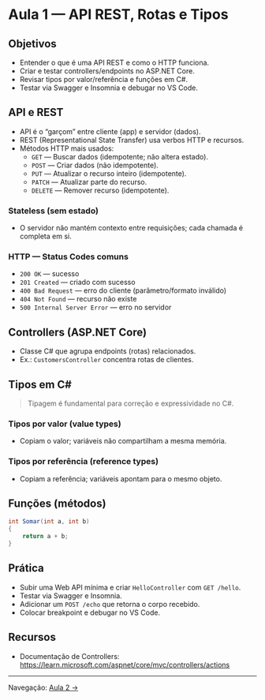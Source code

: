 # Aula 1 — API REST, Rotas e Tipos

## Objetivos
- Entender o que é uma API REST e como o HTTP funciona.
- Criar e testar controllers/endpoints no ASP.NET Core.
- Revisar tipos por valor/referência e funções em C#.
- Testar via Swagger e Insomnia e debugar no VS Code.

## API e REST

- API é o “garçom” entre cliente (app) e servidor (dados).
- REST (Representational State Transfer) usa verbos HTTP e recursos.
- Métodos HTTP mais usados:
  - `GET` — Buscar dados (idempotente; não altera estado).
  - `POST` — Criar dados (não idempotente).
  - `PUT` — Atualizar o recurso inteiro (idempotente).
  - `PATCH` — Atualizar parte do recurso.
  - `DELETE` — Remover recurso (idempotente).

### Stateless (sem estado)
- O servidor não mantém contexto entre requisições; cada chamada é completa em si.

### HTTP — Status Codes comuns
- `200 OK` — sucesso
- `201 Created` — criado com sucesso
- `400 Bad Request` — erro do cliente (parâmetro/formato inválido)
- `404 Not Found` — recurso não existe
- `500 Internal Server Error` — erro no servidor

## Controllers (ASP.NET Core)
- Classe C# que agrupa endpoints (rotas) relacionados.
- Ex.: `CustomersController` concentra rotas de clientes.

## Tipos em C#

> Tipagem é fundamental para correção e expressividade no C#.

### Tipos por valor (value types)
- Copiam o valor; variáveis não compartilham a mesma memória.

### Tipos por referência (reference types)
- Copiam a referência; variáveis apontam para o mesmo objeto.

## Funções (métodos)

```csharp
int Somar(int a, int b)
{
    return a + b;
}
```

## Prática
- Subir uma Web API mínima e criar `HelloController` com `GET /hello`.
- Testar via Swagger e Insomnia.
- Adicionar um `POST /echo` que retorna o corpo recebido.
- Colocar breakpoint e debugar no VS Code.

## Recursos
- Documentação de Controllers: https://learn.microsoft.com/aspnet/core/mvc/controllers/actions

---
Navegação: [Aula 2 →](Aula-2.md)
